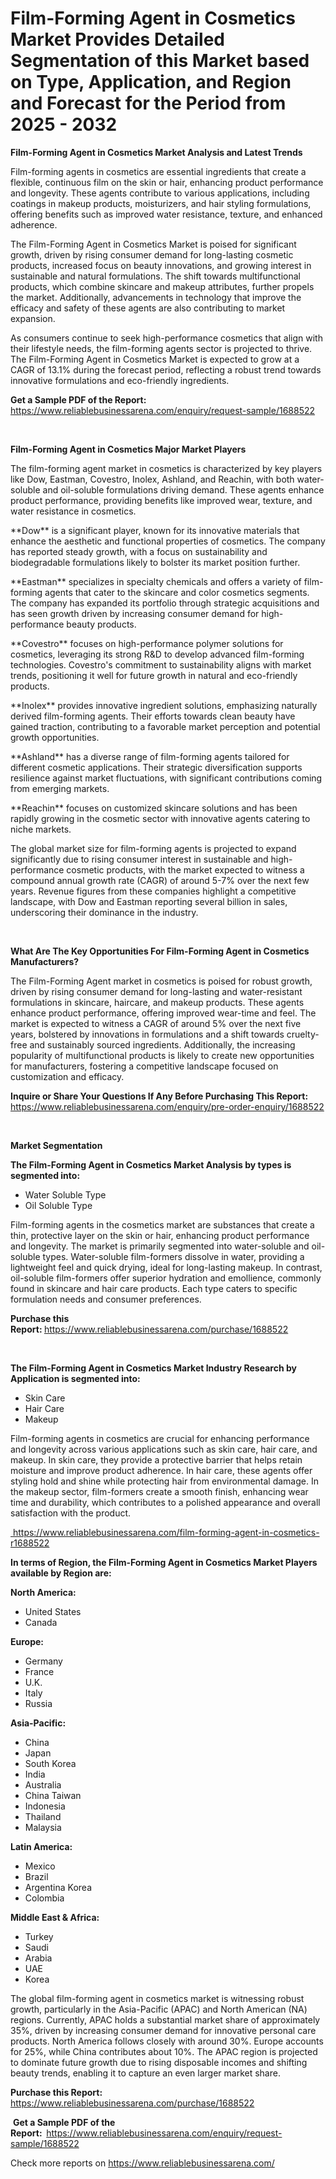 <p><h1>Film-Forming Agent in Cosmetics Market Provides Detailed Segmentation of this Market based on Type, Application, and Region and Forecast for the Period from 2025 - 2032</h1></p><p><strong>Film-Forming Agent in Cosmetics Market Analysis and Latest Trends</strong></p>
<p><p>Film-forming agents in cosmetics are essential ingredients that create a flexible, continuous film on the skin or hair, enhancing product performance and longevity. These agents contribute to various applications, including coatings in makeup products, moisturizers, and hair styling formulations, offering benefits such as improved water resistance, texture, and enhanced adherence.</p><p>The Film-Forming Agent in Cosmetics Market is poised for significant growth, driven by rising consumer demand for long-lasting cosmetic products, increased focus on beauty innovations, and growing interest in sustainable and natural formulations. The shift towards multifunctional products, which combine skincare and makeup attributes, further propels the market. Additionally, advancements in technology that improve the efficacy and safety of these agents are also contributing to market expansion.</p><p>As consumers continue to seek high-performance cosmetics that align with their lifestyle needs, the film-forming agents sector is projected to thrive. The Film-Forming Agent in Cosmetics Market is expected to grow at a CAGR of 13.1% during the forecast period, reflecting a robust trend towards innovative formulations and eco-friendly ingredients.</p></p>
<p><strong>Get a Sample PDF of the Report:&nbsp;</strong> <a href="https://www.reliablebusinessarena.com/enquiry/request-sample/1688522?utm_campaign=2632&utm_medium=2&utm_source=Github&utm_content=ia&utm_term=26032025&utm_id=film-forming-agent-in-cosmetics">https://www.reliablebusinessarena.com/enquiry/request-sample/1688522</a></p>
<p>&nbsp;</p>
<p><strong>Film-Forming Agent in Cosmetics Major Market Players</strong></p>
<p><p>The film-forming agent market in cosmetics is characterized by key players like Dow, Eastman, Covestro, Inolex, Ashland, and Reachin, with both water-soluble and oil-soluble formulations driving demand. These agents enhance product performance, providing benefits like improved wear, texture, and water resistance in cosmetics.</p><p>**Dow** is a significant player, known for its innovative materials that enhance the aesthetic and functional properties of cosmetics. The company has reported steady growth, with a focus on sustainability and biodegradable formulations likely to bolster its market position further.</p><p>**Eastman** specializes in specialty chemicals and offers a variety of film-forming agents that cater to the skincare and color cosmetics segments. The company has expanded its portfolio through strategic acquisitions and has seen growth driven by increasing consumer demand for high-performance beauty products.</p><p>**Covestro** focuses on high-performance polymer solutions for cosmetics, leveraging its strong R&D to develop advanced film-forming technologies. Covestro's commitment to sustainability aligns with market trends, positioning it well for future growth in natural and eco-friendly products.</p><p>**Inolex** provides innovative ingredient solutions, emphasizing naturally derived film-forming agents. Their efforts towards clean beauty have gained traction, contributing to a favorable market perception and potential growth opportunities.</p><p>**Ashland** has a diverse range of film-forming agents tailored for different cosmetic applications. Their strategic diversification supports resilience against market fluctuations, with significant contributions coming from emerging markets.</p><p>**Reachin** focuses on customized skincare solutions and has been rapidly growing in the cosmetic sector with innovative agents catering to niche markets.</p><p>The global market size for film-forming agents is projected to expand significantly due to rising consumer interest in sustainable and high-performance cosmetic products, with the market expected to witness a compound annual growth rate (CAGR) of around 5-7% over the next few years. Revenue figures from these companies highlight a competitive landscape, with Dow and Eastman reporting several billion in sales, underscoring their dominance in the industry.</p></p>
<p>&nbsp;</p>
<p><strong>What Are The Key Opportunities For Film-Forming Agent in Cosmetics Manufacturers?</strong></p>
<p><p>The Film-Forming Agent market in cosmetics is poised for robust growth, driven by rising consumer demand for long-lasting and water-resistant formulations in skincare, haircare, and makeup products. These agents enhance product performance, offering improved wear-time and feel. The market is expected to witness a CAGR of around 5% over the next five years, bolstered by innovations in formulations and a shift towards cruelty-free and sustainably sourced ingredients. Additionally, the increasing popularity of multifunctional products is likely to create new opportunities for manufacturers, fostering a competitive landscape focused on customization and efficacy.</p></p>
<p><strong>Inquire or Share Your Questions If Any Before Purchasing This Report:</strong> <a href="https://www.reliablebusinessarena.com/enquiry/pre-order-enquiry/1688522?utm_campaign=2632&utm_medium=2&utm_source=Github&utm_content=ia&utm_term=26032025&utm_id=film-forming-agent-in-cosmetics">https://www.reliablebusinessarena.com/enquiry/pre-order-enquiry/1688522</a></p>
<p>&nbsp;</p>
<p><strong>Market Segmentation</strong></p>
<p><strong>The Film-Forming Agent in Cosmetics Market Analysis by types is segmented into:</strong></p>
<p><ul><li>Water Soluble Type</li><li>Oil Soluble Type</li></ul></p>
<p><p>Film-forming agents in the cosmetics market are substances that create a thin, protective layer on the skin or hair, enhancing product performance and longevity. The market is primarily segmented into water-soluble and oil-soluble types. Water-soluble film-formers dissolve in water, providing a lightweight feel and quick drying, ideal for long-lasting makeup. In contrast, oil-soluble film-formers offer superior hydration and emollience, commonly found in skincare and hair care products. Each type caters to specific formulation needs and consumer preferences.</p></p>
<p><strong>Purchase this Report:&nbsp;</strong><a href="https://www.reliablebusinessarena.com/purchase/1688522?utm_campaign=2632&utm_medium=2&utm_source=Github&utm_content=ia&utm_term=26032025&utm_id=film-forming-agent-in-cosmetics">https://www.reliablebusinessarena.com/purchase/1688522</a></p>
<p>&nbsp;</p>
<p><strong>The Film-Forming Agent in Cosmetics Market Industry Research by Application is segmented into:</strong></p>
<p><ul><li>Skin Care</li><li>Hair Care</li><li>Makeup</li></ul></p>
<p><p>Film-forming agents in cosmetics are crucial for enhancing performance and longevity across various applications such as skin care, hair care, and makeup. In skin care, they provide a protective barrier that helps retain moisture and improve product adherence. In hair care, these agents offer styling hold and shine while protecting hair from environmental damage. In the makeup sector, film-formers create a smooth finish, enhancing wear time and durability, which contributes to a polished appearance and overall satisfaction with the product.</p></p>
<p><a href="https://www.reliablebusinessarena.com/film-forming-agent-in-cosmetics-r1688522?utm_campaign=2632&utm_medium=2&utm_source=Github&utm_content=ia&utm_term=26032025&utm_id=film-forming-agent-in-cosmetics">&nbsp;https://www.reliablebusinessarena.com/film-forming-agent-in-cosmetics-r1688522</a></p>
<p><strong>In terms of Region, the Film-Forming Agent in Cosmetics Market Players available by Region are:</strong></p>
<p>
    <p> <strong> North America: </strong>
        <ul>
            <li>United States</li>
            <li>Canada</li>
        </ul>
        </p> 
    <p> <strong> Europe: </strong>
        <ul>
            <li>Germany</li>
            <li>France</li>
            <li>U.K.</li>
            <li>Italy</li>
            <li>Russia</li>
        </ul>
        </p> 
    <p> <strong> Asia-Pacific: </strong>
        <ul>
            <li>China</li>
            <li>Japan</li>
            <li>South Korea</li>
            <li>India</li>
            <li>Australia</li>
            <li>China Taiwan</li>
            <li>Indonesia</li>
            <li>Thailand</li>
            <li>Malaysia</li>
        </ul>
        </p> 
    <p> <strong> Latin America: </strong>
        <ul>
            <li>Mexico</li>
            <li>Brazil</li>
            <li>Argentina Korea</li>
            <li>Colombia</li>
        </ul>
        </p> 
    <p> <strong> Middle East & Africa: </strong>
        <ul>
            <li>Turkey</li>
            <li>Saudi</li>
            <li>Arabia</li>
            <li>UAE</li>
            <li>Korea</li>
        </ul>
    </p>
    </p>
<p><p>The global film-forming agent in cosmetics market is witnessing robust growth, particularly in the Asia-Pacific (APAC) and North American (NA) regions. Currently, APAC holds a substantial market share of approximately 35%, driven by increasing consumer demand for innovative personal care products. North America follows closely with around 30%. Europe accounts for 25%, while China contributes about 10%. The APAC region is projected to dominate future growth due to rising disposable incomes and shifting beauty trends, enabling it to capture an even larger market share.</p></p>
<p><strong>Purchase this Report: </strong><a href="https://www.reliablebusinessarena.com/purchase/1688522?utm_campaign=2632&utm_medium=2&utm_source=Github&utm_content=ia&utm_term=26032025&utm_id=film-forming-agent-in-cosmetics">https://www.reliablebusinessarena.com/purchase/1688522</a></p>
<p>&nbsp;<strong>Get a Sample PDF of the Report:&nbsp;&nbsp;</strong><a href="https://www.reliablebusinessarena.com/enquiry/request-sample/1688522?utm_campaign=2632&utm_medium=2&utm_source=Github&utm_content=ia&utm_term=26032025&utm_id=film-forming-agent-in-cosmetics">https://www.reliablebusinessarena.com/enquiry/request-sample/1688522</a></p>
<p><strong></strong></p>
<p>Check more reports on <a href="https://www.reliablebusinessarena.com/?utm_campaign=2632&utm_medium=2&utm_source=Github&utm_content=ia&utm_term=26032025&utm_id=film-forming-agent-in-cosmetics">https://www.reliablebusinessarena.com/</a></p>